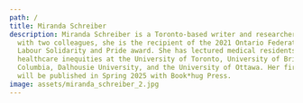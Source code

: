 ```yaml
---
path: /
title: Miranda Schreiber
description: Miranda Schreiber is a Toronto-based writer and researcher. Along
  with two colleagues, she is the recipient of the 2021 Ontario Federation of
  Labour Solidarity and Pride award. She has lectured medical residents about
  healthcare inequities at the University of Toronto, University of British
  Columbia, Dalhousie University, and the University of Ottawa. Her first novel
  will be published in Spring 2025 with Book*hug Press.
image: assets/miranda_schreiber_2.jpg
---
```

